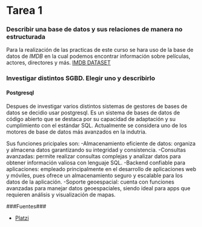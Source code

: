 # Tarea 1

### Describir una base de datos y sus relaciones de manera no estructurada

Para la realización de las practicas de este curso se hara uso de la base de datos de *IMDB* en la cual podemos encontrar información sobre películas, actores, directores y más.
[IMDB DATASET](https://developer.imdb.com/non-commercial-datasets/)

### Investigar distintos SGBD. Elegir uno y describirlo ###
#### Postgresql ####
Despues de investigar varios distintos sistemas de gestores de bases de datos se decidio usar postgresql.
Es un sistema de bases de datos de código abierto que se destaca por su capacidad de adaptación y su cumplimiento con el estándar SQL. 
Actualmente se considera uno de los motores de base de datos más avanzados en la indutria.

Sus funciones pricipales son:
-Almacenamiento eficiente de datos: organiza y almacena datos garantizando su integridad y consistencia.
-Consultas avanzadas: permite realizar consultas complejas y analizar datos para obtener información valiosa con lenguaje SQL.
-Backend confiable para aplicaciones: empleado principalmente en el desarrollo de aplicaciones web y móviles, pues ofrece un almacenamiento seguro y escalable para los datos de la aplicación.
-Soporte geoespacial: cuenta con funciones avanzadas para manejar datos geoespaciales, siendo ideal para apps que requieren análisis y visualización de mapas.



###Fuentes###
- [Platzi](https://platzi.com/blog/que-es-postgresql/)

